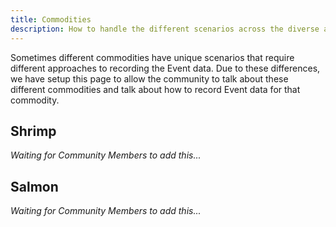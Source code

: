 ```yaml
---
title: Commodities
description: How to handle the different scenarios across the diverse amount of commodities.
---
```


Sometimes different commodities have unique scenarios that require different approaches to recording the Event data. Due to these differences, we have setup this page to allow the community to talk about these different commodities and talk about how to record Event data for that commodity. 

## Shrimp
*Waiting for Community Members to add this...*

## Salmon
*Waiting for Community Members to add this...*
